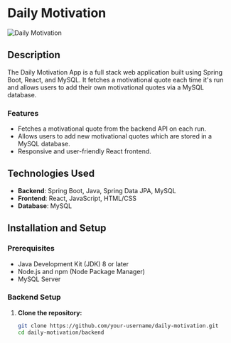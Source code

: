 # Daily Motivation

![Daily Motivation](link-to-your-logo-or-image.png)

## Description
The Daily Motivation App is a full stack web application built using Spring Boot, React, and MySQL. It fetches a motivational quote each time it's run and allows users to add their own motivational quotes via a MySQL database.

### Features
- Fetches a motivational quote from the backend API on each run.
- Allows users to add new motivational quotes which are stored in a MySQL database.
- Responsive and user-friendly React frontend.

## Technologies Used
- **Backend**: Spring Boot, Java, Spring Data JPA, MySQL
- **Frontend**: React, JavaScript, HTML/CSS
- **Database**: MySQL

## Installation and Setup
### Prerequisites
- Java Development Kit (JDK) 8 or later
- Node.js and npm (Node Package Manager)
- MySQL Server

### Backend Setup
1. **Clone the repository:**
   ```bash
   git clone https://github.com/your-username/daily-motivation.git
   cd daily-motivation/backend








